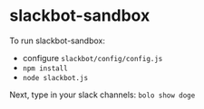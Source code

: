 # slackbot-sandbox

To run slackbot-sandbox:

- configure ```slackbot/config/config.js```
- ```npm install```
- ```node slackbot.js```

Next, type in your slack channels: ```bolo show doge```
